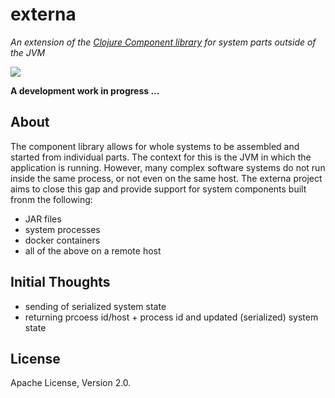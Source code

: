 # externa

*An extension of the [Clojure Component library](https://github.com/stuartsierra/component) for system parts outside of the JVM*

[![][logo]][logo-large]

**A development work in progress ...**


## About

The component library allows for whole systems to be assembled and started from individual parts. The context for this
is the JVM in which the application is running. However, many complex software systems do not run inside the same process,
or not even on the same host. The externa project aims to close this gap and provide support for system components built
fronm the following:

* JAR files
* system processes
* docker containers
* all of the above on a remote host


## Initial Thoughts

* sending of serialized system state
* returning prcoess id/host + process id and updated (serialized) system state


## License

Apache License, Version 2.0.


<!-- Named page links below: /-->

[logo]: https://raw.githubusercontent.com/clojusc/externa/master/resources/images/logo-256.png
[logo-large]: https://raw.githubusercontent.com/clojusc/externa/master/resources/images/logo-800.png

